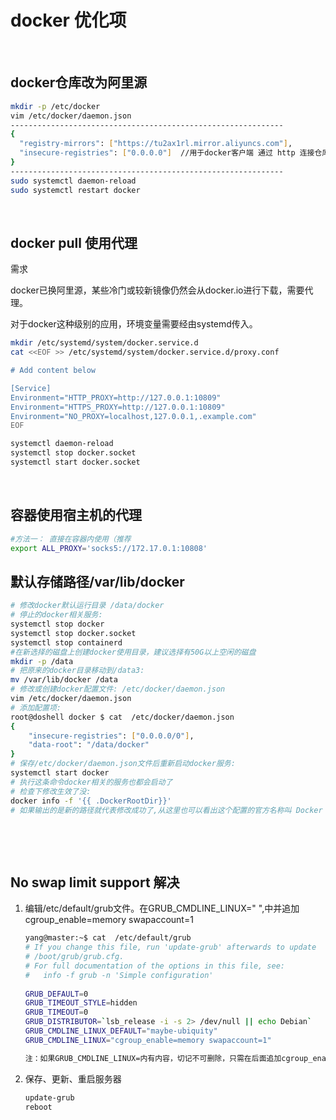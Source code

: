 # docker 优化项

‍

## **docker仓库改为阿里源**

```bash
mkdir -p /etc/docker
vim /etc/docker/daemon.json
-------------------------------------------------------------
{
  "registry-mirrors": ["https://tu2ax1rl.mirror.aliyuncs.com"],
  "insecure-registries": ["0.0.0.0"]  //用于docker客户端 通过 http 连接仓库
}
-------------------------------------------------------------
sudo systemctl daemon-reload
sudo systemctl restart docker
```

‍

## docker pull 使用代理

需求

docker已换阿里源，某些冷门或较新镜像仍然会从docker.io进行下载，需要代理。

对于docker这种级别的应用，环境变量需要经由systemd传入。

```bash
mkdir /etc/systemd/system/docker.service.d
cat <<EOF >> /etc/systemd/system/docker.service.d/proxy.conf

# Add content below

[Service]
Environment="HTTP_PROXY=http://127.0.0.1:10809"
Environment="HTTPS_PROXY=http://127.0.0.1:10809"
Environment="NO_PROXY=localhost,127.0.0.1,.example.com"
EOF

systemctl daemon-reload
systemctl stop docker.socket
systemctl start docker.socket
```

‍

## 容器使用宿主机的代理

```bash
#方法一： 直接在容器内使用（推荐
export ALL_PROXY='socks5://172.17.0.1:10808'
```

## 默认存储路径/var/lib/docker

```bash
# 修改docker默认运行目录 /data/docker
# 停止的docker相关服务:
systemctl stop docker
systemctl stop docker.socket
systemctl stop containerd
#在新选择的磁盘上创建docker使用目录，建议选择有50G以上空闲的磁盘
mkdir -p /data
# 把原来的docker目录移动到/data3:
mv /var/lib/docker /data
# 修改或创建docker配置文件: /etc/docker/daemon.json
vim /etc/docker/daemon.json
# 添加配置项:
root@doshell docker $ cat  /etc/docker/daemon.json 
{ 
    "insecure-registries": ["0.0.0.0/0"],
    "data-root": "/data/docker"
}
# 保存/etc/docker/daemon.json文件后重新启动docker服务:
systemctl start docker
# 执行这条命令docker相关的服务也都会启动了
# 检查下修改生效了没:
docker info -f '{{ .DockerRootDir}}'
# 如果输出的是新的路径就代表修改成功了,从这里也可以看出这个配置的官方名称叫 Docker Root Directory(Docker根目录)
```

‍

‍

## No swap limit support 解决

1. 编辑/etc/default/grub文件。在GRUB_CMDLINE_LINUX=" ",中并追加 cgroup_enable=memory swapaccount=1

    ```bash
    yang@master:~$ cat  /etc/default/grub
    # If you change this file, run 'update-grub' afterwards to update
    # /boot/grub/grub.cfg.
    # For full documentation of the options in this file, see:
    #   info -f grub -n 'Simple configuration'
     
    GRUB_DEFAULT=0
    GRUB_TIMEOUT_STYLE=hidden
    GRUB_TIMEOUT=0
    GRUB_DISTRIBUTOR=`lsb_release -i -s 2> /dev/null || echo Debian`
    GRUB_CMDLINE_LINUX_DEFAULT="maybe-ubiquity"
    GRUB_CMDLINE_LINUX="cgroup_enable=memory swapaccount=1"

    注：如果GRUB_CMDLINE_LINUX=内有内容，切记不可删除，只需在后面追加cgroup_enable=memory swapaccount=1并用空格和前面的内容分隔开。
    ```

2. 保存、更新、重启服务器

    ```bash
    update-grub
    reboot
    ```
